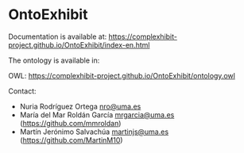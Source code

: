# OntoExhibit

Documentation is available at: https://complexhibit-project.github.io/OntoExhibit/index-en.html

The ontology is available in:

OWL: https://complexhibit-project.github.io/OntoExhibit/ontology.owl

Contact: 

- Nuria Rodríguez Ortega <nro@uma.es>
- María del Mar Roldán García <mrgarcia@uma.es> (https://github.com/mmroldan)
- Martín Jerónimo Salvachúa <martinjs@uma.es> (https://github.com/MartinM10)
